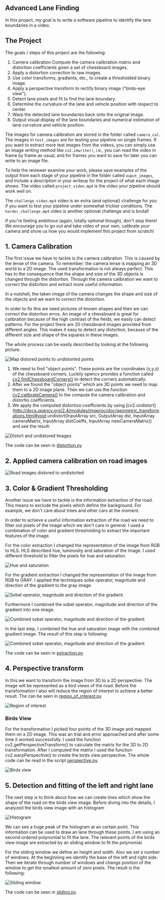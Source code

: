## Advanced Lane Finding

In this project, my goal is to write a software pipeline to identify the lane boundaries in a video.

The Project
---

The goals / steps of this project are the following:

1. Camera calibration Compute the camera calibration matrix and distortion coefficients given a set of chessboard images.
2. Apply a distortion correction to raw images.
3. Use color transforms, gradients, etc., to create a thresholded binary image.
4. Apply a perspective transform to rectify binary image ("birds-eye view").
5. Detect lane pixels and fit to find the lane boundary.
6. Determine the curvature of the lane and vehicle position with respect to center.
7. Warp the detected lane boundaries back onto the original image.
8. Output visual display of the lane boundaries and numerical estimation of lane curvature and vehicle position.

The images for camera calibration are stored in the folder called `camera_cal`.  The images in `test_images` are for testing your pipeline on single frames.  If you want to extract more test images from the videos, you can simply use an image writing method like `cv2.imwrite()`, i.e., you can read the video in frame by frame as usual, and for frames you want to save for later you can write to an image file.  

To help the reviewer examine your work, please save examples of the output from each stage of your pipeline in the folder called `ouput_images`, and include a description in your writeup for the project of what each image shows.    The video called `project_video.mp4` is the video your pipeline should work well on.  

The `challenge_video.mp4` video is an extra (and optional) challenge for you if you want to test your pipeline under somewhat trickier conditions.  The `harder_challenge.mp4` video is another optional challenge and is brutal!

If you're feeling ambitious (again, totally optional though), don't stop there!  We encourage you to go out and take video of your own, calibrate your camera and show us how you would implement this project from scratch!


## 1. Camera Calibration
The first issue we have to tackle is the camera calibration. This is caused by the lense of the camera. To remember: the camera lense is mapping an 3D world to a 2D image. The used transformation is not always perfect. This has to the consequence that the shape and size of the 3D objects is changed through the distortion. Through the camera calibration we want to correct the distortion and extract more useful information.

In a nutshell, the taken image of the camera changes the shape and size of the objects and we want to correct the distortion.

In order to fix this we need pictures of known shapes and then we can correct the distortion erros. An image of a chessboard is great for calibration because of the high contrast of the fields, we easily can detect patterns. For the project there are 20 chessboard images provided from different angles. This makes it easy to detect any distortion, because of the different size and shape of the squares in these images.


The whole process can be easily described by looking at the following picture.

![Map distored points to undistorted points](report/chessboard_distortion.png)

1. We need to find "object points". These points are the coordinates (x,y,z) of the chessboard corners. Luckily opencv provides a function called [cv2.findChessboardCorners()](http://docs.opencv.org/2.4/modules/calib3d/doc/camera_calibration_and_3d_reconstruction.html#findchessboardcorners) to detect the corners automatically. 
2. After we found the "object points" which are 3D points we need to map them to a 2D image plane. Then we can use the function [cv2.calibrateCamera()](http://docs.opencv.org/2.4/modules/calib3d/doc/camera_calibration_and_3d_reconstruction.html#calibratecamera) to the compute the camera calibration and distortio coefficients.
3. We apply the computed distortion coefficients by using [cv2.undistort](http://docs.opencv.org/2.4/modules/imgproc/doc/geometric_transformations.html#void undistort(InputArray src, OutputArray dst, InputArray cameraMatrix, InputArray distCoeffs, InputArray newCameraMatrix)) and see the result:

![Distort and undistored Images](report/chessboard_undistort.png)

The code can be seen in [distortion.py](scripts/distortion.py)

## 2. Applied camera calibration on road images

![Road images distored to undistorted](report/road_undistort.png)

## 3. Color & Gradient Thresholding
Another issue we have to tackle is the information extraction of the road. This means to exclude the pixels which define the background. For example, we don't care about trees and other cars at the moment.

In order to achieve a useful information extraction of the road we need to filter out pixels of the image which we don't care in general. I used a combination of color and gradient thresholding to extract the important features of the image.

For the color extraction I changed the representation of the image from RGB to HLS. HLS described hue, luminosity and saturation of the image. I used different threshold to filter the pixels for hue and saturation. 

![Hue and saturation](report/hue_and_saturation.png)

For the gradient extraction I changed the representation of the image from RGB to GRAY. I applied the techniques sobe operator, magnitude and direction of the gradient to the gray image.

![Sobel operator, magnitude and direction of the gradient](report/sobel_etc.png)

Furthermore I combined the sobel operator, magnitude and direction of the gradient into one image.

![Combined sobel operator, magnitude and direction of the gradient](report/combined_sobel.png)

In the last step, I combined the hue and saturation image with the combined gradient image. The result of this step is following:

![Combined sobel operator, magnitude and direction of the gradient](report/combined.png)

The code can be seen in [extraction.py](scripts/extraction.py)

## 4. Perspective transform
In this we want to transform the image from 3D to a 2D perspective. The image will be represented as a bird views of the road.
Before the transformation I also will reduce the region of interest to achieve a better result. The can be seen in [region_of_interest.py](scripts/region_of_interest.py)

![Region of interest](report/region_of_interest.png)

### Birds View
For the transformation I picked four points of the 3D image and mapped them on a 2D image. This was an trial and error approached and after some time it worked successfully. I used the function cv2.getPerspectiveTransform() to calculate the matrix for the 3D to 2D transformation. After I computed the matrix I used the function cv2.warpPerspective() to create the birds view perspective. The whole code can be read in the script [perspective.py](scripts/perspective.py).

![Birds view](report/birdsview.png)

## 5. Detection and fitting of the left and right lane
The next step is to think about how we can create lines which show the shape of the road on the birds view image. Before diving into the details, I analyzed the birds view image with an histogram

![Histogram](report/histogram.png)

We can see a huge peak of the histogram at an certain point. This information can be used to draw an lane through these points. I am using an second ordered polynomial to fit the lane. The relevant points of the birds view image are extracted by an sliding window to fit the polynomial.

For the sliding window we define an height and width. Also we set a number of windows. At the beginning we identify the base of the left and right side. Then we iterate through number of windows and change position of the window to get the smallest amount of zero pixels. The result is the following:

![Sliding window](report/sliding_window.png)

The code can be seen in [sliding.py](scripts/sliding.py).